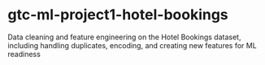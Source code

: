 # gtc-ml-project1-hotel-bookings
Data cleaning and feature engineering on the Hotel Bookings dataset, including handling duplicates, encoding, and creating new features for ML readiness
